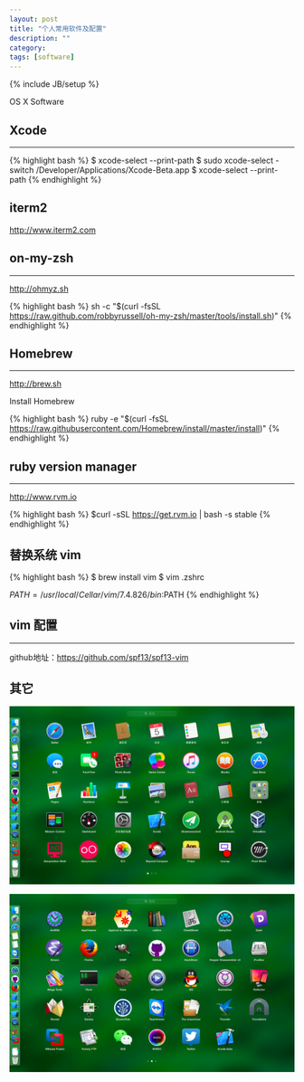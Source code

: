 ```yaml
---
layout: post
title: "个人常用软件及配置"
description: ""
category: 
tags: [software]
---
```

{% include JB/setup %}

OS X Software

## Xcode 
---

{% highlight bash %}
$ xcode-select --print-path
$ sudo xcode-select -switch /Developer/Applications/Xcode-Beta.app
$ xcode-select --print-path
{% endhighlight %}

## iterm2

<http://www.iterm2.com>

## on-my-zsh
---

<http://ohmyz.sh>

{% highlight bash %}
sh -c "$(curl -fsSL https://raw.github.com/robbyrussell/oh-my-zsh/master/tools/install.sh)"
{% endhighlight %}

## Homebrew
---

<http://brew.sh>

Install Homebrew

{% highlight bash %}
ruby -e "$(curl -fsSL https://raw.githubusercontent.com/Homebrew/install/master/install)"
{% endhighlight %}

## ruby version manager
---

<http://www.rvm.io>

{% highlight bash %}
$curl -sSL https://get.rvm.io | bash -s stable
{% endhighlight %}

## 替换系统 vim

{% highlight bash %}
$ brew install vim
$ vim .zshrc

$PATH=/usr/local/Cellar/vim/7.4.826/bin:$PATH
{% endhighlight %}

## vim 配置
---

github地址：<https://github.com/spf13/spf13-vim>

## 其它

![1](/assets/img/ios/software/1.png)

![2](/assets/img/ios/software/2.png)
